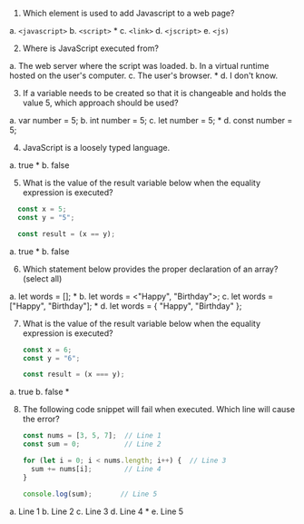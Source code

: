 1. Which element is used to add Javascript to a web page?

  a. `<javascript>`
  b. `<script>` *
  c. `<link>`
  d. `<jscript>`
  e. `<js)`

2. Where is JavaScript executed from?

  a. The web server where the script was loaded.
  b. In a virtual runtime hosted on the user's computer.
  c. The user's browser. *
  d. I don't know.

3. If a variable needs to be created so that it is changeable and holds the value 5, which approach should be used?

  a. var number = 5;
  b. int number = 5;
  c. let number = 5; *
  d. const number = 5;

4. JavaScript is a loosely typed language.

  a. true *
  b. false

5. What is the value of the result variable below when the equality expression is executed?

  ```javascript
    const x = 5;
    const y = "5";

    const result = (x == y);
  ```

  a. true *
  b. false

6. Which statement below provides the proper declaration of an array? (select all)

  a. let words = []; *
  b. let words = <"Happy", "Birthday">;
  c. let words = ["Happy", "Birthday"]; *
  d. let words = { "Happy", "Birthday" };

7. What is the value of the result variable below when the equality expression is executed?

    ```javascript
    const x = 6;
    const y = "6";

    const result = (x === y);
    ```

  a. true
  b. false *

8.  The following code snippet will fail when executed. Which line will cause the error?

    ```javascript
    const nums = [3, 5, 7];  // Line 1
    const sum = 0;           // Line 2

    for (let i = 0; i < nums.length; i++) {  // Line 3
      sum += nums[i];        // Line 4
    }

    console.log(sum);       // Line 5
    ```

  a. Line 1
  b. Line 2
  c. Line 3
  d. Line 4 *
  e. Line 5
